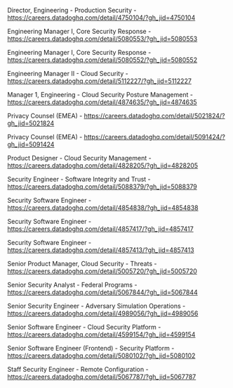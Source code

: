 Director, Engineering - Production Security - https://careers.datadoghq.com/detail/4750104/?gh_jid=4750104

Engineering Manager I, Core Security Response - https://careers.datadoghq.com/detail/5080553/?gh_jid=5080553

Engineering Manager I, Core Security Response - https://careers.datadoghq.com/detail/5080552/?gh_jid=5080552

Engineering Manager II - Cloud Security - https://careers.datadoghq.com/detail/5112227/?gh_jid=5112227

Manager 1, Engineering - Cloud Security Posture Management - https://careers.datadoghq.com/detail/4874635/?gh_jid=4874635

Privacy Counsel (EMEA) - https://careers.datadoghq.com/detail/5021824/?gh_jid=5021824

Privacy Counsel (EMEA) - https://careers.datadoghq.com/detail/5091424/?gh_jid=5091424

Product Designer - Cloud Security Management - https://careers.datadoghq.com/detail/4828205/?gh_jid=4828205

Security Engineer - Software Integrity and Trust - https://careers.datadoghq.com/detail/5088379/?gh_jid=5088379

Security Software Engineer - https://careers.datadoghq.com/detail/4854838/?gh_jid=4854838

Security Software Engineer - https://careers.datadoghq.com/detail/4857417/?gh_jid=4857417

Security Software Engineer - https://careers.datadoghq.com/detail/4857413/?gh_jid=4857413

Senior Product Manager, Cloud Security - Threats - https://careers.datadoghq.com/detail/5005720/?gh_jid=5005720

Senior Security Analyst - Federal Programs - https://careers.datadoghq.com/detail/5067844/?gh_jid=5067844

Senior Security Engineer - Adversary Simulation Operations - https://careers.datadoghq.com/detail/4989056/?gh_jid=4989056

Senior Software Engineer - Cloud Security Platform - https://careers.datadoghq.com/detail/4599154/?gh_jid=4599154

Senior Software Engineer (Frontend) - Security Platform - https://careers.datadoghq.com/detail/5080102/?gh_jid=5080102

Staff Security Engineer - Remote Configuration - https://careers.datadoghq.com/detail/5067787/?gh_jid=5067787

